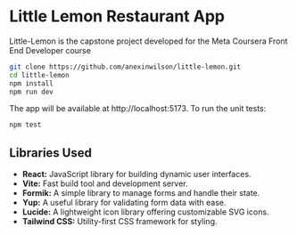 # Little Lemon Restaurant App

Little-Lemon is the capstone project developed for the Meta Coursera Front End Developer course 

```bash
git clone https://github.com/anexinwilson/little-lemon.git
cd little-lemon
npm install
npm run dev
```

The app will be available at http://localhost:5173. To run the unit tests:

```bash
npm test
```

## Libraries Used

* **React:** JavaScript library for building dynamic user interfaces.
* **Vite:** Fast build tool and development server.
* **Formik:** A simple library to manage forms and handle their state.
* **Yup:** A useful library for validating form data with ease.
* **Lucide:** A lightweight icon library offering customizable SVG icons.
* **Tailwind CSS:** Utility-first CSS framework for styling.



